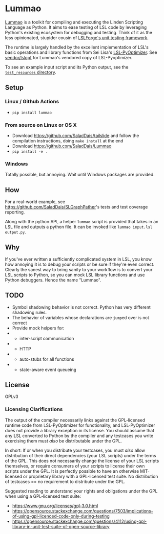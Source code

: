 # Lummao

[Lummao](https://github.com/SaladDais/Lummao) is a toolkit for compiling and executing the Linden Scripting Language as Python. 
It aims to ease testing of LSL code by leveraging Python's existing ecosystem for debugging and testing. Think of it as the less opinionated,
stupider cousin of [LSLForge's unit testing framework](https://github.com/raysilent/lslforge/blob/master/lslforge/eclipse/lslforge/html/unit-test.html).

The runtime is largely handled by the excellent implementation of LSL's basic operations and library functions
from Sei Lisa's [LSL-PyOptimizer](https://github.com/Sei-Lisa/LSL-PyOptimizer).
See [vendor/lslopt](https://github.com/SaladDais/Lummao/tree/master/lummao/vendor/lslopt) for Lummao's vendored copy of LSL-Pyoptimizer.

To see an example input script and its Python output, see the [`test_resources` directory](https://github.com/SaladDais/Lummao/tree/master/tests/test_resources).

## Setup

### Linux / Github Actions

* `pip install lummao`

### From source on Linux or OS X

* Download <https://github.com/SaladDais/tailslide> and follow the compilation instructions, doing `make install` at the end
* Download <https://github.com/SaladDais/Lummao>
* `pip install -e .`

### Windows

Totally possible, but annoying. Wait until Windows packages are provided.

## How

For a real-world example, see <https://github.com/SaladDais/SLGraphPather>'s tests and test coverage reporting.

Along with the python API, a helper `lummao` script is provided that takes in an LSL file and outputs a python file.
It can be invoked like `lummao input.lsl output.py`.

## Why

If you've ever written a sufficiently complicated system in LSL, you know how annoying it is to debug your scripts
or be sure if they're even correct. Clearly the sanest way to bring sanity to your workflow is to convert your LSL
scripts to Python, so you can mock LSL library functions and use Python debuggers. Hence the name "Lummao".

## TODO

* Symbol shadowing behavior is not correct. Python has very different shadowing rules.
* The behavior of variables whose declarations are `jump`ed over is not correct
* Provide mock helpers for: 
* * inter-script communication
* * HTTP
* * auto-stubs for all functions
* * state-aware event queueing

## License

GPLv3

### Licensing Clarifications

The output of the compiler necessarily links against the GPL-licensed runtime code from LSL-PyOptimizer for
functionality, and LSL-PyOptimizer does not provide a library exception in its license.
You should assume that any LSL converted to Python by the compiler and any testcases you write exercising
them must _also_ be distributable under the GPL.

In short: If or when you distribute your testcases, you must _also_ allow distribution of their direct
dependencies (your LSL scripts) under the terms of the GPL. This does not necessarily
change the license of your LSL scripts themselves, or require consumers of your scripts to license
their own scripts under the GPL. It is perfectly possible to have an otherwise MIT-licensed or proprietary
library with a GPL-licensed test suite. No distribution of testcases == no requirement to distribute under the GPL.

Suggested reading to understand your rights and obligations under the GPL when using a GPL-licensed test suite:

* https://www.gnu.org/licenses/gpl-3.0.html
* https://opensource.stackexchange.com/questions/7503/implications-of-using-gpl-licenced-code-only-during-testing
* https://opensource.stackexchange.com/questions/4112/using-gpl-library-in-unit-test-suite-of-open-source-library
